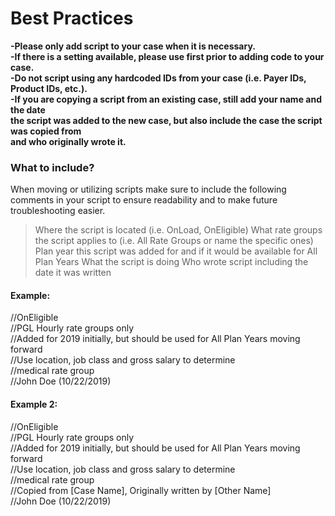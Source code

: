 # Best Practices

**-Please only add script to your case when it is necessary.**  
**-If there is a setting available, please use first prior to adding code to your case.**  
**-Do not script using any hardcoded IDs from your case (i.e. Payer IDs, Product IDs, etc.).**  
**-If you are copying a script from an existing case, still add your name and the date  
the script was added to the new case, but also include the case the script was copied from  
and who originally wrote it.**  

### What to include?

When moving or utilizing scripts make sure to include the following comments in your script to ensure readability and to make future troubleshooting easier.

> Where the script is located (i.e. OnLoad, OnEligible)
> What rate groups the script applies to (i.e. All Rate Groups or name the specific ones)
> Plan year this script was added for and if it would be available for All Plan Years
> What the script is doing
> Who wrote script including the date it was written

#### Example:

//OnEligible  
//PGL Hourly rate groups only  
//Added for 2019 initially, but should be used for All Plan Years moving forward  
//Use location, job class and gross salary to determine  
//medical rate group  
//John Doe (10/22/2019)  

#### Example 2:

//OnEligible  
//PGL Hourly rate groups only  
//Added for 2019 initially, but should be used for All Plan Years moving forward  
//Use location, job class and gross salary to determine  
//medical rate group  
//Copied from [Case Name], Originally written by [Other Name]  
//John Doe (10/22/2019)  
